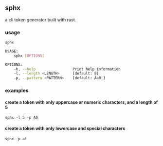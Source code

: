 ## sphx

a cli token generator built with rust.

### usage

```bash
sphx

USAGE:
    sphx [OPTIONS]

OPTIONS:
    -h, --help                 Print help information
    -l, --length <LENGTH>      [default: 8]
    -p, --pattern <PATTERN>    [default: Aa0!]
```

### examples

#### create a token with only uppercase or numeric characters, and a length of 5
```
sphx -l 5 -p A0
```

#### create a token with only lowercase and special characters
```
sphx -p a!
```
